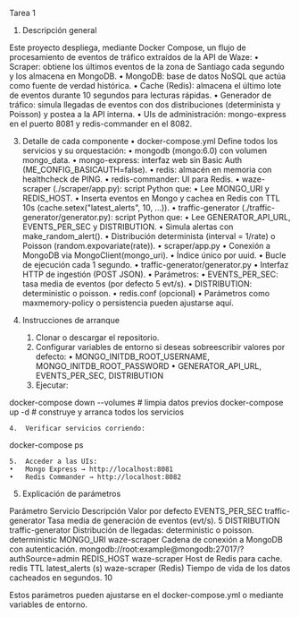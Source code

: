 Tarea 1

1. Descripción general

Este proyecto despliega, mediante Docker Compose, un flujo de procesamiento de eventos de tráfico extraídos de la API de Waze:
	•	Scraper: obtiene los últimos eventos de la zona de Santiago cada segundo y los almacena en MongoDB.
	•	MongoDB: base de datos NoSQL que actúa como fuente de verdad histórica.
	•	Cache (Redis): almacena el último lote de eventos durante 10 segundos para lecturas rápidas.
	•	Generador de tráfico: simula llegadas de eventos con dos distribuciones (determinista y Poisson) y postea a la API interna.
	•	UIs de administración: mongo-express en el puerto 8081 y redis-commander en el 8082.

3. Detalle de cada componente
	•	docker-compose.yml
Define todos los servicios y su orquestación:
	•	mongodb (mongo:6.0) con volumen mongo_data.
	•	mongo-express: interfaz web sin Basic Auth (ME_CONFIG_BASICAUTH=false).
	•	redis: almacén en memoria con healthcheck de PING.
	•	redis-commander: UI para Redis.
	•	waze-scraper (./scraper/app.py): script Python que:
	•	Lee MONGO_URI y REDIS_HOST.
	•	Inserta eventos en Mongo y cachea en Redis con TTL 10s (cache.setex("latest_alerts", 10, ...)).
	•	traffic-generator (./traffic-generator/generator.py): script Python que:
	•	Lee GENERATOR_API_URL, EVENTS_PER_SEC y DISTRIBUTION.
	•	Simula alertas con make_random_alert().
	•	Distribución determinista (interval = 1/rate) o Poisson (random.expovariate(rate)).
	•	scraper/app.py
	•	Conexión a MongoDB via MongoClient(mongo_uri).
	•	Índice único por uuid.
	•	Bucle de ejecución cada 1 segundo.
	•	traffic-generator/generator.py
	•	Interfaz HTTP de ingestión (POST JSON).
	•	Parámetros:
	•	EVENTS_PER_SEC: tasa media de eventos (por defecto 5 evt/s).
	•	DISTRIBUTION: deterministic o poisson.
	•	redis.conf (opcional)
	•	Parámetros como maxmemory-policy o persistencia pueden ajustarse aquí.

4. Instrucciones de arranque
	1.	Clonar o descargar el repositorio.
	2.	Configurar variables de entorno si deseas sobreescribir valores por defecto:
	•	MONGO_INITDB_ROOT_USERNAME, MONGO_INITDB_ROOT_PASSWORD
	•	GENERATOR_API_URL, EVENTS_PER_SEC, DISTRIBUTION
	3.	Ejecutar:

docker-compose down --volumes  # limpia datos previos
docker-compose up -d          # construye y arranca todos los servicios


	4.	Verificar servicios corriendo:

docker-compose ps


	5.	Acceder a las UIs:
	•	Mongo Express → http://localhost:8081
	•	Redis Commander → http://localhost:8082

5. Explicación de parámetros

Parámetro	Servicio	Descripción	Valor por defecto
EVENTS_PER_SEC	traffic-generator	Tasa media de generación de eventos (evt/s).	5
DISTRIBUTION	traffic-generator	Distribución de llegadas: deterministic o poisson.	deterministic
MONGO_URI	waze-scraper	Cadena de conexión a MongoDB con autenticación.	mongodb://root:example@mongodb:27017/?authSource=admin
REDIS_HOST	waze-scraper	Host de Redis para cache.	redis
TTL latest_alerts (s)	waze-scraper (Redis)	Tiempo de vida de los datos cacheados en segundos.	10

Estos parámetros pueden ajustarse en el docker-compose.yml o mediante variables de entorno.
